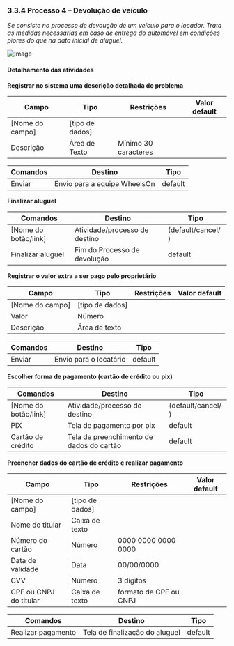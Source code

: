 ### 3.3.4 Processo 4 – Devolução de veículo

_Se consiste no processo de devoução de um veículo para o locador. Trata as medidas necessarias em caso de entrega do automóvel em condições piores do que na data inicial de aluguel._

![image](https://github.com/ICEI-PUC-Minas-PPLES-TI/plf-es-2024-1-ti2-1372100-grupo-1-wheelson/assets/129300086/d0b69828-0dfd-48ee-87e3-9fb15f913609)





#### Detalhamento das atividades



**Registrar no sistema uma descrição detalhada do problema**

| **Campo**       | **Tipo**         | **Restrições** | **Valor default** |
| ---             | ---              | ---            | ---               |
| [Nome do campo] | [tipo de dados]  |                |                   |
|  Descrição      | Área de Texto    | Mínimo 30 caracteres |                |

| **Comandos**         |  **Destino**                   | **Tipo** |
| ---                  | ---                            | ---               |
| Enviar            | Envio para a equipe WheelsOn     | default           |


**Finalizar aluguel**


| **Comandos**         |  **Destino**                   | **Tipo** |
| ---                  | ---                            | ---               |
| [Nome do botão/link] | Atividade/processo de destino  | (default/cancel/  ) |
| Finalizar aluguel            | Fim do Processo de devolução     | default           |


**Registrar o valor extra a ser pago pelo proprietário**

| **Campo**       | **Tipo**         | **Restrições** | **Valor default** |
| ---             | ---              | ---            | ---               |
| [Nome do campo] | [tipo de dados]  |                |                   |
| Valor               | Número       |                |                   |
| Descrição           | Área de texto       |                |                   |

| **Comandos**         |  **Destino**                   | **Tipo** |
| ---                  | ---                            | ---               |
| Enviar            | Envio para o locatário     | default           |

**Escolher forma de pagamento (cartão de crédito ou pix)**

| **Comandos**         |  **Destino**                   | **Tipo**          |
| ---                  | ---                            | ---               |
| [Nome do botão/link] | Atividade/processo de destino  | (default/cancel/  ) |
| PIX                  | Tela de pagamento por pix      | default                  |
|   Cartão de crédito |  Tela de preenchimento de dados do cartão| default       |

**Preencher dados do cartão de crédito e realizar pagamento**

| **Campo**       | **Tipo**         | **Restrições** | **Valor default** |
| ---             | ---              | ---            | ---               |
| [Nome do campo] | [tipo de dados]  |                |                   |
|  Nome do titular  | Caixa de texto  |                |                   |
|  Número do cartão     |    Número   |0000 0000 0000 0000    |                   |
|   Data de validade  |    Data        |   00/00/0000       |                   |
|  CVV               |    Número              |3 dígitos                |           |
|CPF ou CNPJ do titular   |Caixa de texto   |      formato de CPF ou CNPJ          |   |

| **Comandos**         |  **Destino**                   | **Tipo** |
| ---                  | ---                            | ---               |
| Realizar pagamento   |Tela de finalização do aluguel    | default           |



















